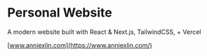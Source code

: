 # Personal Website

A modern website built with React & Next.js, TailwindCSS, + Vercel


[www.anniexlin.com](https://www.anniexlin.com/)

